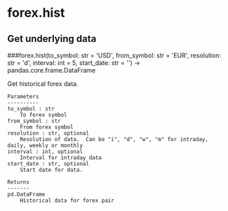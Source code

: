 # forex.hist

## Get underlying data 
###forex.hist(to_symbol: str = 'USD', from_symbol: str = 'EUR', resolution: str = 'd', interval: int = 5, start_date: str = '') -> pandas.core.frame.DataFrame

Get historical forex data.

    Parameters
    ----------
    to_symbol : str
        To forex symbol
    from_symbol : str
        From forex symbol
    resolution : str, optional
        Resolution of data.  Can be "i", "d", "w", "m" for intraday, daily, weekly or monthly
    interval : int, optional
        Interval for intraday data
    start_date : str, optional
        Start date for data.

    Returns
    -------
    pd.DataFrame
        Historical data for forex pair
